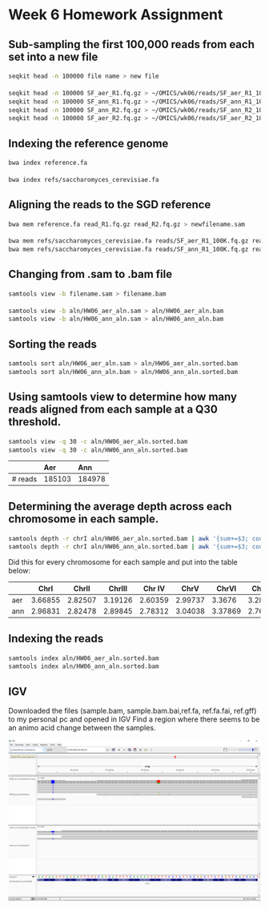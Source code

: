 # Week 6 Homework Assignment
## Sub-sampling the first 100,000 reads from each set into a new file
```bash
seqkit head -n 100000 file name > new file

seqkit head -n 100000 SF_aer_R1.fq.gz > ~/OMICS/wk06/reads/SF_aer_R1_100K.fq.gz
seqkit head -n 100000 SF_ann_R1.fq.gz > ~/OMICS/wk06/reads/SF_ann_R1_100K.fq.gz
seqkit head -n 100000 SF_ann_R2.fq.gz > ~/OMICS/wk06/reads/SF_ann_R2_100K.fq.gz
seqkit head -n 100000 SF_aer_R2.fq.gz > ~/OMICS/wk06/reads/SF_aer_R2_100K.fq.gz
```

## Indexing the reference genome
```bash
bwa index reference.fa

bwa index refs/saccharomyces_cerevisiae.fa
```

## Aligning the reads to the SGD reference
```bash
bwa mem reference.fa read_R1.fq.gz read_R2.fq.gz > newfilename.sam

bwa mem refs/saccharomyces_cerevisiae.fa reads/SF_aer_R1_100K.fq.gz reads/SF_aer_R2_100K.fq.gz  > aln/HW06_aer_aln.sam
bwa mem refs/saccharomyces_cerevisiae.fa reads/SF_ann_R1_100K.fq.gz reads/SF_ann_R2_100K.fq.gz > aln/HW06_ann_aln.sam
```

## Changing from .sam to .bam file 
```bash
samtools view -b filename.sam > filename.bam

samtools view -b aln/HW06_aer_aln.sam > aln/HW06_aer_aln.bam
samtools view -b aln/HW06_ann_aln.sam > aln/HW06_ann_aln.bam
```

## Sorting the reads
```bash
samtools sort aln/HW06_aer_aln.sam > aln/HW06_aer_aln.sorted.bam
samtools sort aln/HW06_ann_aln.bam > aln/HW06_ann_aln.sorted.bam
```

## Using samtools view to determine how many reads aligned from each sample at a Q30 threshold. 
```bash
samtools view -q 30 -c aln/HW06_aer_aln.sorted.bam
samtools view -q 30 -c aln/HW06_ann_aln.sorted.bam
```
|          | Aer      | Ann      |
|:---------|:---------|:---------|
| # reads  | 185103   | 184978   |

## Determining the average depth across each chromosome in each sample.
```bash
samtools depth -r chrI aln/HW06_aer_aln.sorted.bam | awk '{sum+=$3; count++} END {if (count>0) print sum/count; else print "No data"}'
samtools depth -r chrI aln/HW06_ann_aln.sorted.bam | awk '{sum+=$3; count++} END {if (count>0) print sum/count; else print "No data"}'
```
Did this for every chromosome for each sample and put into the table below:

|   | ChrI | ChrII | ChrIII | Chr IV | ChrV | ChrVI | ChrVII | ChrVIII | ChrIX | ChrX | ChrXI | ChrXII | ChrXIII | ChrXIV | ChrXV | ChrXVI |
|---|------|-------|--------|--------|------|-------|--------|---------|-------|------|-------|--------|---------|--------|-------|--------|
|aer|3.66855|2.82507|3.19126|2.60359|2.99737|3.3676|3.28045|2.89715|3.47094|2.79502|2.90822|3.03549|2.7546|2.83804|2.7793|2.75876|
|ann|2.96831|2.82478|2.89845|2.78312|3.04038|3.37869|2.76491|3.29766|3.40055|2.93878|2.87083|3.41843|2.77465|3.27894|2.86569|2.81457|


## Indexing the reads
```bash
samtools index aln/HW06_aer_aln.sorted.bam
samtools index aln/HW06_ann_aln.sorted.bam
```

## IGV
Downloaded the files (sample.bam, sample.bam.bai,ref.fa, ref.fa.fai, ref.gff) to my personal pc and opened in IGV
Find a region where there seems to be an animo acid change between the samples.

![Screenshot of IGV amino acid changes](snowflakeyeast_mutation_screenshot.PNG "Label underneath the image")
